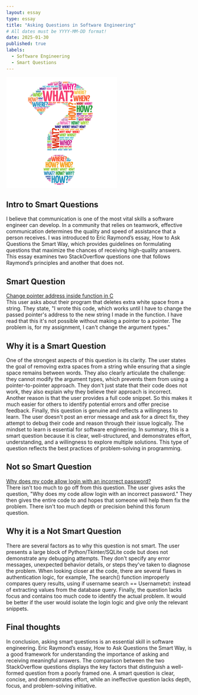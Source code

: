 ```yaml
---
layout: essay
type: essay
title: "Asking Questions in Software Engineering"
# All dates must be YYYY-MM-DD format!
date: 2025-01-30
published: true
labels:
  - Software Engineering
  - Smart Questions
---
```


<div class="d-flex justify-content-center">
    <img class="img-fluid" src="../img/Smart Question.jpg" style="width: 300px; height: 300px; object-fit: cover;">
</div>



## Intro to Smart Questions 
I believe that communication is one of the most vital skills a software engineer can develop. In a community that relies on teamwork, effective communication determines the quality and speed of assistance that a person receives. I was introduced to Eric Raymond’s essay, How to Ask Questions the Smart Way, which provides guidelines on formulating questions that maximize the chances of receiving high-quality answers. This essay examines two StackOverflow questions one that follows Raymond’s principles and another that does not.
 

## Smart Question
<a href="https://stackoverflow.com/questions/79401708/change-pointer-adress-inside-function-in-c" target="_blank">Change pointer address inside function in C</a>
<br>
This user asks about their program that deletes extra white space from a string. They state, "I wrote this code, which works until I have to change the passed pointer's address to the new string I made in the function. I have read that this it's not possible without making a pointer to a pointer. The problem is, for my assignment, I can't change the argument types."


  
## Why it is a Smart Question
One of the strongest aspects of this question is its clarity. The user states the goal of removing extra spaces from a string while ensuring that a single space remains between words. They also clearly articulate the challenge: they cannot modify the argument types, which prevents them from using a pointer-to-pointer approach. They don't just state that their code does not work, they also explain why they believe their approach is incorrect. Another reason is that the user provides a full code snippet. So this makes it much easier for others to identify potential errors and offer precise feedback. Finally, this question is genuine and reflects a willingness to learn. The user doesn't post an error message and ask for a direct fix, they attempt to debug their code and reason through their issue logically. The mindset to learn is essential for software engineering. In summary, this is a smart question because it is clear, well-structured, and demonstrates effort, understanding, and a willingness to explore multiple solutions. This type of question reflects the best practices of problem-solving in programming.

## Not so Smart Question
<a href="https://stackoverflow.com/questions/79400901/why-does-my-code-allow-login-with-an-incorrect-password" target="_blank"> Why does my code allow login with an incorrect password?</a>
<br>
There isn't too much to go off from this question. The user gives asks the question, "Why does my code allow login with an incorrect password." They then gives the entire code to and hopes that someone will help them fix the problem. There isn't too much depth or precision behind this forum question.

## Why it is a Not Smart Question
There are several factors as to why this question is not smart. The user presents a large block of Python/Tkinter/SQLite code but does not demonstrate any debugging attempts. They don't specify any error messages, unexpected behavior details, or steps they've taken to diagnose the problem. When looking closer at the code, there are several flaws in authentication logic, for example, The search() function improperly compares query results, using if username search == Usernametxt: instead of extracting values from the database query. Finally, the question lacks focus and contains too much code to identify the actual problem. It would be better if the user would isolate the login logic and give only the relevant snippets.

## Final thoughts
In conclusion, asking smart questions is an essential skill in software engineering. Eric Raymond’s essay, How to Ask Questions the Smart Way, is a good framework for understanding the importance of asking and receiving meaningful answers. The comparison between the two StackOverflow questions displays the key factors that distinguish a well-formed question from a poorly framed one. A smart question is clear, concise, and demonstrates effort, while an ineffective question lacks depth, focus, and problem-solving initiative.
 
  


